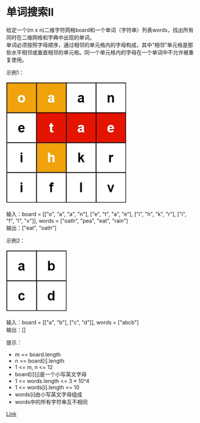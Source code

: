 <h1>单词搜索II</h1>

给定一个(m x n)二维字符网格board和一个单词（字符串）列表words，找出所有同时在二维网格和字典中出现的单词。</br>
单词必须按照字母顺序，通过相邻的单元格内的字母构成，其中“相邻”单元格是那些水平相邻或垂直相邻的单元格。同一个单元格内的字母在一个单词中不允许被重复使用。</br>

示例1：</br>
</br>![](./image/1.jpg)</br></br>
输入：board = [["o", "a", "a", "n"], ["e", "t", "a", "e"], ["i", "h", "k", "r"], ["i", "f", "l", "v"]], words = ["oath", "pea", "eat", "rain"]</br>
输出：["eat", "oath"]</br>

示例2：</br>
</br>![](./image/2.jpg)</br></br>
输入：board = [["a", "b"], ["c", "d"]], words = ["abcb"]</br>
输出：[]</br>

提示：
- m == board.length
- n == board[i].length
- 1 <= m, n <= 12
- board[i][j]是一个小写英文字母
- 1 <= words.length <= 3 * 10^4
- 1 <= words[i].length <= 10
- words[i]由小写英文字母组成
- words中的所有字符串互不相同

[Link](https://leetcode-cn.com/problems/word-search-ii/)